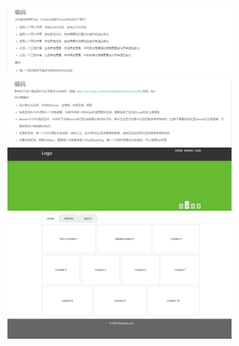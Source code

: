 ![Aaron Swartz](https://github.com/LiwenYe/ife2018/raw/master/day7-8/task1.png)
![Aaron Swartz](https://github.com/LiwenYe/ife2018/raw/master/day7-8/task2.png)
![Aaron Swartz](https://github.com/LiwenYe/ife2018/raw/master/day7-8/task2_2.png)

